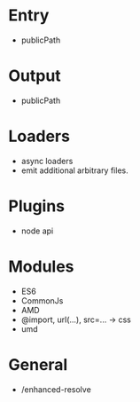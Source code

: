 # Entry

- publicPath

# Output

- publicPath

# Loaders

- async loaders
- emit additional arbitrary files.

# Plugins

- node api

# Modules

- ES6
- CommonJs
- AMD
- @import, url(...), src=... -> css
- umd

# General

- /enhanced-resolve

